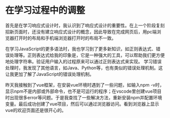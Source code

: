 # 在学习过程中的调整
首先是在学习响应式设计时，我认识到了响应式设计的重要性。在上一个阶段复刻招新页面时，还没有建立响应式设计的概念，因此导致在完成网页后，用pc端浏览器打开时的布局和手机端浏览器打开时的布局不一致。

在学习JavaScript的更多语法时，我也学习到了更多新知识，如正则表达式、错误处理等。正则表达式给我的印象是，它是一种强大的工具，可以帮助我们更方便地处理字符串。验证用户输入的过程原来可以通过正则表达式来实现。
学习错误处理时，我发现了其他语言，如Java、Python等，也有类似的错误处理机制。这让我更加了解了JavaScript的错误处理机制。


昨天我接触到了vue框架，在安装vue环境时遇到了一些问题，如输入npm -v时，显示npm不是内部或外部命令，也不是可运行的程序；在vscode里创建vue项目时出现很多error等问题。于是我查找了一些解决方法，重新安装npm并配置环境变量。最后成功创建了vue项目，然后可以通过浏览器访问。看到浏览器上显示vue的欢迎页面还是很开心的。


